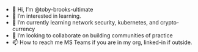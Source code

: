 - 👋 Hi, I’m @toby-brooks-ultimate
- 👀 I’m interested in learning.
- 🌱 I’m currently learning network security, kubernetes, and crypto-currency
- 💞️ I’m looking to collaborate on building communities of practice
- 📫 How to reach me MS Teams if you are in my org, linked-in if outside.

<!---
toby-brooks-ultimate/toby-brooks-ultimate is a ✨ special ✨ repository because its `README.md` (this file) appears on your GitHub profile.
You can click the Preview link to take a look at your changes.
--->
